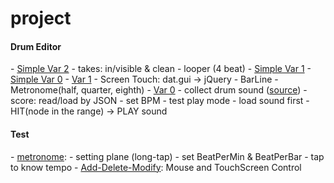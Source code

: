# project
<h4>Drum Editor</h4>
- <a href="http://jennyhyc.github.io/project/DrumEditor/simple_var2.html">Simple Var 2</a>
  - takes: in/visible & clean
  - looper (4 beat)
- <a href="http://jennyhyc.github.io/project/DrumEditor/simple_var1.html">Simple Var 1</a>
- <a href="http://jennyhyc.github.io/project/DrumEditor/simple_var0.html">Simple Var 0</a>
- <a href="http://jennyhyc.github.io/project/DrumEditor/var1.html">Var 1</a>
  - Screen Touch: dat.gui  → jQuery
  - BarLine
  - Metronome(half, quarter, eighth)
- <a href="http://jennyhyc.github.io/project/DrumEditor/var0.html">Var 0</a>
  - collect drum sound (<a href="http://sampleswap.org/filebrowser-new.php?d=DRUMS+(FULL+KITS)%2F">source</a>)
  - score: read/load by JSON
  - set BPM
  - test play mode
    - load sound first
    - HIT(node in the range) → PLAY sound

<h4>Test</h4>
- <a href="http://jennyhyc.github.io/project/test/metronome.html" target="_blank">metronome</a>:
  - setting plane (long-tap) 
  - set BeatPerMin & BeatPerBar
  - tap to know tempo
- <a href="http://jennyhyc.github.io/project/test/Add-Delete-Modify.html" target="_blank">Add-Delete-Modify</a>: 
  Mouse and TouchScreen Control

  
